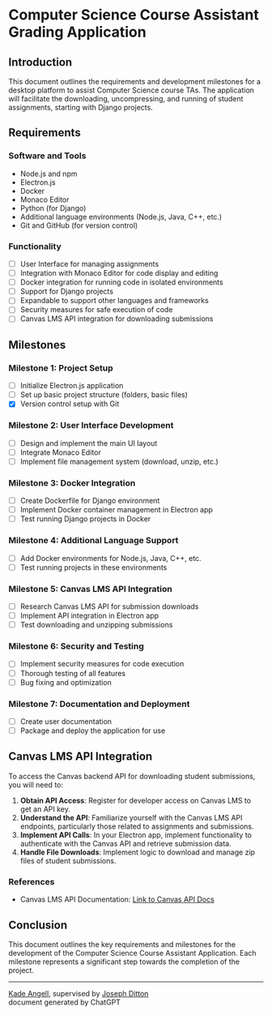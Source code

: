 
# Computer Science Course Assistant Grading Application

## Introduction
This document outlines the requirements and development milestones for a desktop platform to assist Computer Science course TAs. The application will facilitate the downloading, uncompressing, and running of student assignments, starting with Django projects.

## Requirements

### Software and Tools
- Node.js and npm
- Electron.js
- Docker
- Monaco Editor
- Python (for Django)
- Additional language environments (Node.js, Java, C++, etc.)
- Git and GitHub (for version control)

### Functionality
- [ ] User Interface for managing assignments
- [ ] Integration with Monaco Editor for code display and editing
- [ ] Docker integration for running code in isolated environments
- [ ] Support for Django projects
- [ ] Expandable to support other languages and frameworks
- [ ] Security measures for safe execution of code
- [ ] Canvas LMS API integration for downloading submissions

## Milestones

### Milestone 1: Project Setup
- [ ] Initialize Electron.js application
- [ ] Set up basic project structure (folders, basic files)
- [X] Version control setup with Git

### Milestone 2: User Interface Development
- [ ] Design and implement the main UI layout
- [ ] Integrate Monaco Editor
- [ ] Implement file management system (download, unzip, etc.)

### Milestone 3: Docker Integration
- [ ] Create Dockerfile for Django environment
- [ ] Implement Docker container management in Electron app
- [ ] Test running Django projects in Docker

### Milestone 4: Additional Language Support
- [ ] Add Docker environments for Node.js, Java, C++, etc.
- [ ] Test running projects in these environments

### Milestone 5: Canvas LMS API Integration
- [ ] Research Canvas LMS API for submission downloads
- [ ] Implement API integration in Electron app
- [ ] Test downloading and unzipping submissions

### Milestone 6: Security and Testing
- [ ] Implement security measures for code execution
- [ ] Thorough testing of all features
- [ ] Bug fixing and optimization

### Milestone 7: Documentation and Deployment
- [ ] Create user documentation
- [ ] Package and deploy the application for use

## Canvas LMS API Integration

To access the Canvas backend API for downloading student submissions, you will need to:

1. **Obtain API Access**: Register for developer access on Canvas LMS to get an API key.
2. **Understand the API**: Familiarize yourself with the Canvas LMS API endpoints, particularly those related to assignments and submissions.
3. **Implement API Calls**: In your Electron app, implement functionality to authenticate with the Canvas API and retrieve submission data.
4. **Handle File Downloads**: Implement logic to download and manage zip files of student submissions.

### References
- Canvas LMS API Documentation: [Link to Canvas API Docs](https://canvas.instructure.com/doc/api/)

## Conclusion
This document outlines the key requirements and milestones for the development of the Computer Science Course Assistant Application. Each milestone represents a significant step towards the completion of the project.

---
[Kade Angell](mailto:kade.angell@usu.edu), supervised by [Joseph Ditton](mailto:joseph.ditton@usu.edu) <br />
document generated by ChatGPT